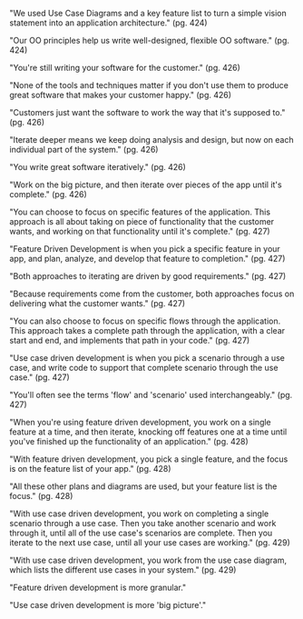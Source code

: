 "We used Use Case Diagrams and a key feature list to turn a simple vision statement into an application architecture." (pg. 424)

"Our OO principles help us write well-designed, flexible OO software." (pg. 424)

"You're still writing your software for the customer." (pg. 426)

"None of the tools and techniques matter if you don't use them to produce great software that makes your customer happy." (pg. 426)

"Customers just want the software to work the way that it's supposed to." (pg. 426)

"Iterate deeper means we keep doing analysis and design, but now on each individual part of the system." (pg. 426)

"You write great software iteratively." (pg. 426)

"Work on the big picture, and then iterate over pieces of the app until it's complete." (pg. 426)

"You can choose to focus on specific features of the application. This approach is all about taking on piece of functionality that the customer wants, and working on that functionality until it's complete." (pg. 427)

"Feature Driven Development is when you pick a specific feature in your app, and plan, analyze, and develop that feature to completion." (pg. 427)

"Both approaches to iterating are driven by good requirements." (pg. 427)
 
"Because requirements come from the customer, both approaches focus on delivering what the customer wants." (pg. 427)

"You can also choose to focus on specific flows through the application. This approach takes a complete path through the application, with a clear start and end, and implements that path in your code." (pg. 427)

"Use case driven development is when you pick a scenario through a use case, and write code to support that complete scenario through the use case." (pg. 427)

"You'll often see the terms 'flow' and 'scenario' used interchangeably." (pg. 427)

"When you're using feature driven development, you work on a single feature at a time, and then iterate, knocking off features one at a time until you've finished up the functionality of an application." (pg. 428)

"With feature driven development, you pick a single feature, and the focus is on the feature list of your app." (pg. 428)

"All these other plans and diagrams are used, but your feature list is the focus." (pg. 428)

"With use case driven development, you work on completing a single scenario through a use case. Then you take another scenario and work through it, until all of the use case's scenarios are complete. Then you iterate to the next use case, until all your use cases are working." (pg. 429)

"With use case driven development, you work from the use case diagram, which lists the different use cases in your system." (pg. 429)

"Feature driven development is more granular."

"Use case driven development is more 'big picture'."



